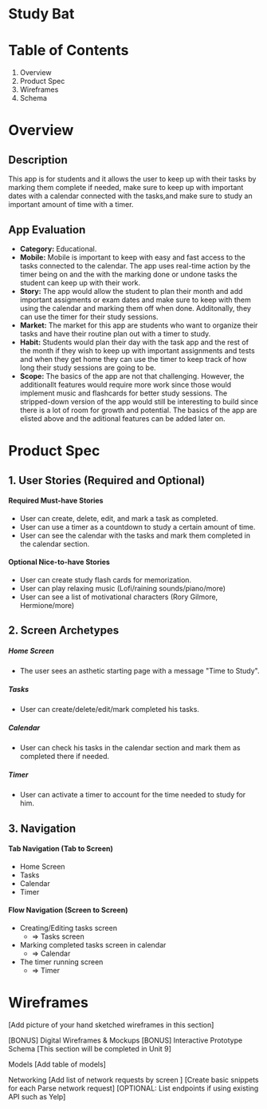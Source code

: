 # Study Bat
# Table of Contents
1. Overview
2. Product Spec
3. Wireframes
4. Schema

# Overview
## Description
This app is for students and it allows the user to keep up with their tasks by marking them complete if needed, make sure to keep up with important dates with a calendar connected with the tasks,and make sure to study an important amount of time with a timer.

## App Evaluation

   - **Category:** Educational.
   - **Mobile:** Mobile is important to keep with easy and fast access to the tasks connected to the calendar. The app uses real-time action by the timer being on and the with the marking done or undone tasks the student can keep up with their work.
   - **Story:** The app would allow the student to plan their month and add important assigments or exam dates and make sure to keep with them using the calendar and marking them off when done. Additonally, they can use the timer for their study sessions.
   - **Market:** The market for this app are students who want to organize their tasks and have their routine plan out with a timer to study. 
   - **Habit:** Students would plan their day with the task app and the rest of the month if they wish to keep up with important assignments and tests and when they get home they can use the timer to keep track of how long their study sessions are going to be.
   - **Scope:** The basics of the app are not that challenging. However, the additionallt features would require more work since those would implement music and flashcards for better study sessions. The stripped-down version of the app would still be interesting to build since there is a lot of room for growth and potential. The basics of the app are elisted above and the aditional features can be added later on.

# Product Spec

## 1. User Stories (Required and Optional)

#### Required Must-have Stories

- User can create, delete, edit, and mark a task as completed.
- User can use a timer as a countdown to study a certain amount of time.
- User can see the calendar with the tasks and mark them completed in the calendar section.

#### Optional Nice-to-have Stories

- User can create study flash cards for memorization.
- User can play relaxing music (Lofi/raining sounds/piano/more)
- User can see a list of motivational characters (Rory Gilmore, Hermione/more)

## 2. Screen Archetypes
##### Home Screen
- The user sees an asthetic starting page with a message "Time to Study".
##### Tasks
- User can create/delete/edit/mark completed his tasks.
##### Calendar
- User can check his tasks in the calendar section and mark them as completed there if needed.
##### Timer
- User can activate a timer to account for the time needed to study for him.

## 3. Navigation
#### Tab Navigation (Tab to Screen)

- Home Screen
- Tasks
- Calendar
- Timer

#### Flow Navigation (Screen to Screen)

- Creating/Editing tasks screen
    - =>  Tasks screen
- Marking completed tasks screen in calendar
    - =>  Calendar
- The timer running screen
    - =>  Timer

# Wireframes
[Add picture of your hand sketched wireframes in this section] 

[BONUS] Digital Wireframes & Mockups
[BONUS] Interactive Prototype
Schema
[This section will be completed in Unit 9]

Models
[Add table of models]

Networking
[Add list of network requests by screen ]
[Create basic snippets for each Parse network request]
[OPTIONAL: List endpoints if using existing API such as Yelp]

